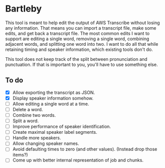 # Bartleby

This tool is meant to help edit the output of AWS Transcribe without losing any
information. That means you can import a transcript file, make some edits, and
get back a transcript file. The most common edits I want to support are editing
a single word, removing a single word, combining adjacent words, and splitting
one word into two. I want to do all that while retaining timing and speaker
information, which existing tools don't do.

This tool does not keep track of the split between pronunciation and
punctuation. If that is important to you, you'll have to use something else.

## To do

- [x] Allow exporting the transcript as JSON.
- [x] Display speaker information somehow.
- [ ] Allow editing a single word at a time.
- [ ] Delete a word.
- [ ] Combine two words.
- [ ] Split a word.
- [ ] Improve performance of speaker identification.
- [ ] Create maximal speaker label segments.
- [ ] Handle more speakers.
- [ ] Allow changing speaker names.
- [ ] Avoid defaulting times to zero (and other values). (Instead drop those items?)
- [ ] Come up with better internal representation of job and chunks.

